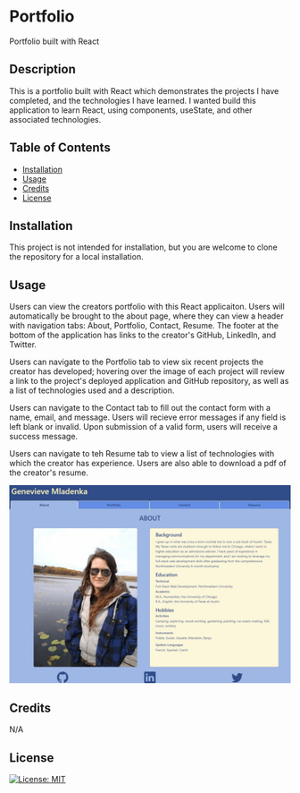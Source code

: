 # Portfolio
Portfolio built with React

## Description

This is a portfolio built with React which demonstrates the projects I have completed, and the technologies I have learned. I wanted build this application to learn React, using components, useState, and other associated technologies. 

## Table of Contents 

- [Installation](#installation)
- [Usage](#usage)
- [Credits](#credits)
- [License](#license)

## Installation

This project is not intended for installation, but you are welcome to clone the repository for a local installation. 

## Usage

Users can view the creators portfolio with this React applicaiton. Users will automatically be brought to the about page, where they can view a header with navigation tabs: About, Portfolio, Contact, Resume. The footer at the bottom of the application has links to the creator's GitHub, LinkedIn, and Twitter. 

Users can navigate to the Portfolio tab to view six recent projects the creator has developed; hovering over the image of each project will review a link to the project's deployed application and GitHub repository, as well as a list of technologies used and a description. 

Users can navigate to the Contact tab to fill out the contact form with a name, email, and message. Users will recieve error messages if any field is left blank or invalid. Upon submission of a valid form, users will receive a success message. 

Users can navigate to teh Resume tab to view a list of technologies with which the creator has experience. Users are also able to download a pdf of the creator's resume. 

![A screen capture shwoing the first page of the applicaiton with the About, Portfolio, Contact, and Resume tabs](./src/assets/images/ReadME-App.jpg)

## Credits

N/A

## License
[![License: MIT](https://img.shields.io/badge/License-MIT-yellow.svg)](https://opensource.org/licenses/MIT)

